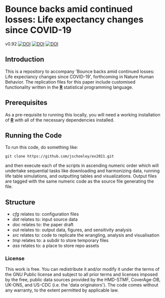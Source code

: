 # Bounce backs amid continued losses: Life expectancy changes since COVID-19

v0.92
[![DOI](https://zenodo.org/badge/DOI/10.5281/zenodo.6653291.svg)](https://zenodo.org/record/6653291)
[![DOI](https://zenodo.org/badge/DOI/10.5281/zenodo.6653179.svg)](https://zenodo.org/record/6653179)
[![DOI](https://zenodo.org/badge/DOI/10.5281/zenodo.6653120.svg)](https://zenodo.org/record/6653120)

## Introduction

This is a repository to accompany 'Bounce backs amid continued losses: Life expectancy changes since COVID-19', forthcoming in Nature Human Behavior. The replication files for this paper include customised functionality written in the [**R**](https://www.r-project.org/) statistical programming language.

## Prerequisites

As a pre-requisite to running this locally, you will need a working installation of [**R**](https://www.r-project.org/) with all of the necessary dependencies installed.

## Running the Code

To run this code, do something like:

```console
git clone https://github.com/jschoeley/ex2021.git
```

and then execute each of the scripts in ascending numeric order which will undertake sequential tasks like downloading and harmonizing data, running life table simulations, and outputting tables and visualizations. Output files are tagged with the same numeric code as the source file generating the file.

## Structure

- _cfg_ relates to: configuration files
- _dat_ relates to: input source data
- _doc_ relates to: the paper draft
- _out_ relates to: output data, figures, and sensitivity analysis
- _src_ relates to: code to replicate the wrangling, analysis and visualisation
- _tmp_ relates to: a subdir to store temporary files
- _ass_ relates to: a place to store repo assets

### License

This work is free. You can redistribute it and/or modify it under the terms of the GNU Public license and subject to all prior terms and licenses imposed by the free, public data sources provided by the HMD-STMF, CoverAge-DB, UK-ONS, and US-CDC (i.e. the 'data originators'). The code comes without any warranty, to the extent permitted by applicable law.
